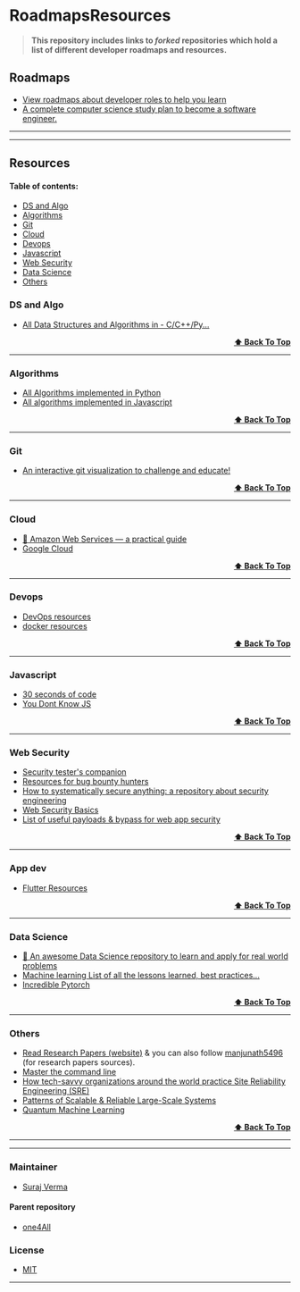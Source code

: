 # RoadmapsResources

> **This repository includes links to *forked* repositories which hold a list of different developer roadmaps and resources.** 

## Roadmaps

* [View roadmaps about developer roles to help you learn](https://github.com/Uncodedtech/awesome-roadmaps)
* [A complete computer science study plan to become a software engineer.](https://github.com/Uncodedtech/coding-interview-university#coding-question-practice)

------------------------------------------------------------------
------------------------------------------------------------------

## Resources


#### Table of contents:

- [DS and Algo](#ds-and-algo)
- [Algorithms](#algorithms)
- [Git](#git)
- [Cloud](#cloud)
- [Devops](#devops)
- [Javascript](#javascript)
- [Web Security](#web-security)
- [Data Science](#data-science)
- [Others](#others)

### DS and Algo

* [All Data Structures and Algorithms in - C/C++/Py... ](https://github.com/Uncodedtech/NeoAlgo)
<div align="right">
    <b><a href="#table-of-contents">⬆ Back To Top
    </a></b>
</div>

-------------------------------

### Algorithms

* [All Algorithms implemented in Python](https://github.com/Uncodedtech/Python)
* [All algorithms implemented in Javascript](https://github.com/Uncodedtech/Javascript)
<div align="right">
    <b><a href="#table-of-contents">⬆ Back To Top
    </a></b>
</div>

-------------------------------

### Git

* [An interactive git visualization to challenge and educate!](https://github.com/Uncodedtech/learnGitBranching)
<div align="right">
    <b><a href="#table-of-contents">⬆ Back To Top
    </a></b>
</div>

-------------------------------

### Cloud 
* [📙 Amazon Web Services — a practical guide](https://github.com/Uncodedtech/og-aws)
* [Google Cloud](https://github.com/Uncodedtech/google-cloud-4-words)
<div align="right">
    <b><a href="#table-of-contents">⬆ Back To Top
    </a></b>
</div>

--------------------------------

### Devops

* [DevOps resources](https://github.com/Uncodedtech/devops-resources)
* [docker resources](https://github.com/Uncodedtech/dockerlabs)
<div align="right">
    <b><a href="#table-of-contents">⬆ Back To Top
    </a></b>
</div>

--------------------------------

### Javascript

* [30 seconds of code](https://github.com/Uncodedtech/30-seconds-of-code)
* [You Dont Know JS](https://github.com/Uncodedtech/You-Dont-Know-JS)
<div align="right">
    <b><a href="#table-of-contents">⬆ Back To Top
    </a></b>
</div>

--------------------------------

### Web Security

* [Security tester's companion](https://github.com/Uncodedtech/SecLists)
* [Resources for bug bounty hunters](https://github.com/Uncodedtech/Resources-for-Beginner-Bug-Bounty-Hunters)
* [How to systematically secure anything: a repository about security engineering](https://github.com/Uncodedtech/how-to-secure-anything)
* [Web Security Basics](https://github.com/Uncodedtech/web-security-basics)
* [List of useful payloads & bypass for web app security](https://github.com/Uncodedtech/PayloadsAllTheThings)
<div align="right">
    <b><a href="#table-of-contents">⬆ Back To Top
    </a></b>
</div>

--------------------------------

### App dev

* [Flutter Resources](https://github.com/Uncodedtech/awesome-flutter)
<div align="right">
    <b><a href="#table-of-contents">⬆ Back To Top
    </a></b>
</div>

----------------------------------

### Data Science

* [📝 An awesome Data Science repository to learn and apply for real world problems](https://github.com/Uncodedtech/awesome-datascience)
* [Machine learning List of all the lessons learned, best practices...](https://github.com/Uncodedtech/Machine-Learning-Links-And-Lessons-Learned)
* [Incredible Pytorch](https://github.com/Uncodedtech/the-incredible-pytorch)
<div align="right">
    <b><a href="#table-of-contents">⬆ Back To Top
    </a></b>
</div>

----------------------------------------

### Others

* [Read Research Papers (website)](https://myw3schools.github.io/) & you can also follow [manjunath5496](https://github.com/manjunath5496) (for research papers sources). 
* [Master the command line](https://github.com/Uncodedtech/the-art-of-command-line)
* [How tech-savvy organizations around the world practice Site Reliability Engineering (SRE)](https://github.com/Uncodedtech/howtheysre)
* [Patterns of Scalable & Reliable Large-Scale Systems](https://github.com/Uncodedtech/awesome-scalability)
* [Quantum Machine Learning](https://github.com/Uncodedtech/awesome-quantum-machine-learning)
<div align="right">
    <b><a href="#table-of-contents">⬆ Back To Top
    </a></b>
</div>

------------------------------------------------------------------
-----------------------------------------------

### Maintainer

* [Suraj Verma](https://github.com/surajv311)

#### Parent repository
* [one4All](https://github.com/Surajv311/one4All)

### License

* [MIT](LICENSE)

---------------------------


